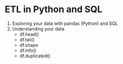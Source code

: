 # ETL in Python and SQL

1. Exploring your data with pandas (Python) and SQL
2. Understanding your data
    - df.head()
    - df.tail()
    - df.shape
    - df.info()
    - df.duplicated()